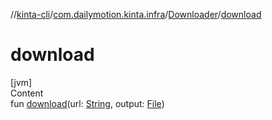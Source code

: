 //[kinta-cli](../../../index.md)/[com.dailymotion.kinta.infra](../index.md)/[Downloader](index.md)/[download](download.md)



# download  
[jvm]  
Content  
fun [download](download.md)(url: [String](https://kotlinlang.org/api/latest/jvm/stdlib/kotlin/-string/index.html), output: [File](https://docs.oracle.com/javase/8/docs/api/java/io/File.html))  



